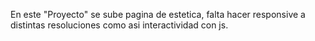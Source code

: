 En este "Proyecto" se sube pagina de estetica, falta hacer responsive a distintas resoluciones como asi interactividad con js.

